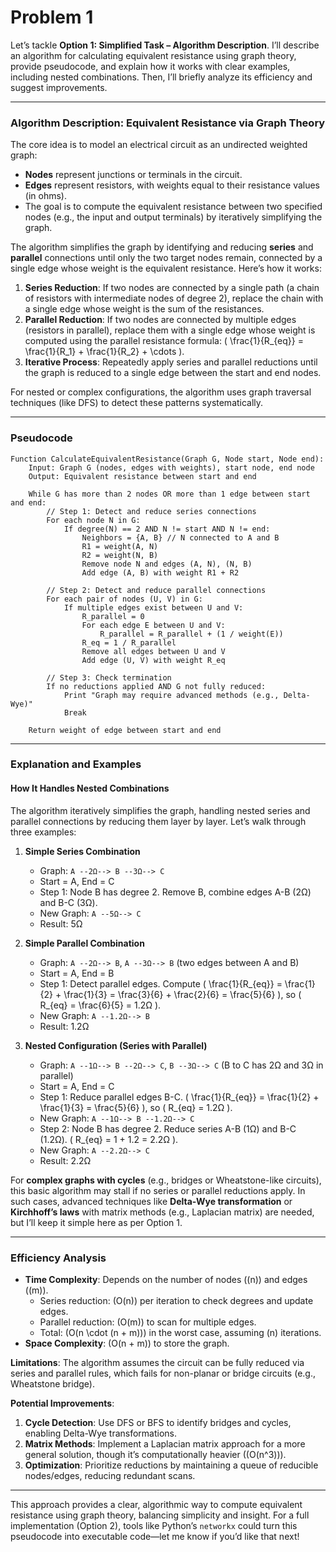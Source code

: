 # Problem 1

Let’s tackle **Option 1: Simplified Task – Algorithm Description**. I’ll describe an algorithm for calculating equivalent resistance using graph theory, provide pseudocode, and explain how it works with clear examples, including nested combinations. Then, I’ll briefly analyze its efficiency and suggest improvements.

---

### Algorithm Description: Equivalent Resistance via Graph Theory

The core idea is to model an electrical circuit as an undirected weighted graph:
- **Nodes** represent junctions or terminals in the circuit.
- **Edges** represent resistors, with weights equal to their resistance values (in ohms).
- The goal is to compute the equivalent resistance between two specified nodes (e.g., the input and output terminals) by iteratively simplifying the graph.

The algorithm simplifies the graph by identifying and reducing **series** and **parallel** connections until only the two target nodes remain, connected by a single edge whose weight is the equivalent resistance. Here’s how it works:

1. **Series Reduction**: If two nodes are connected by a single path (a chain of resistors with intermediate nodes of degree 2), replace the chain with a single edge whose weight is the sum of the resistances.
2. **Parallel Reduction**: If two nodes are connected by multiple edges (resistors in parallel), replace them with a single edge whose weight is computed using the parallel resistance formula: \( \frac{1}{R_{eq}} = \frac{1}{R_1} + \frac{1}{R_2} + \cdots \).
3. **Iterative Process**: Repeatedly apply series and parallel reductions until the graph is reduced to a single edge between the start and end nodes.

For nested or complex configurations, the algorithm uses graph traversal techniques (like DFS) to detect these patterns systematically.

---

### Pseudocode

```plaintext
Function CalculateEquivalentResistance(Graph G, Node start, Node end):
    Input: Graph G (nodes, edges with weights), start node, end node
    Output: Equivalent resistance between start and end

    While G has more than 2 nodes OR more than 1 edge between start and end:
        // Step 1: Detect and reduce series connections
        For each node N in G:
            If degree(N) == 2 AND N != start AND N != end:
                Neighbors = {A, B} // N connected to A and B
                R1 = weight(A, N)
                R2 = weight(N, B)
                Remove node N and edges (A, N), (N, B)
                Add edge (A, B) with weight R1 + R2

        // Step 2: Detect and reduce parallel connections
        For each pair of nodes (U, V) in G:
            If multiple edges exist between U and V:
                R_parallel = 0
                For each edge E between U and V:
                    R_parallel = R_parallel + (1 / weight(E))
                R_eq = 1 / R_parallel
                Remove all edges between U and V
                Add edge (U, V) with weight R_eq

        // Step 3: Check termination
        If no reductions applied AND G not fully reduced:
            Print "Graph may require advanced methods (e.g., Delta-Wye)"
            Break

    Return weight of edge between start and end
```

---

### Explanation and Examples

#### How It Handles Nested Combinations
The algorithm iteratively simplifies the graph, handling nested series and parallel connections by reducing them layer by layer. Let’s walk through three examples:

1. **Simple Series Combination**
   - Graph: `A --2Ω--> B --3Ω--> C`
   - Start = A, End = C
   - Step 1: Node B has degree 2. Remove B, combine edges A-B (2Ω) and B-C (3Ω).
   - New Graph: `A --5Ω--> C`
   - Result: 5Ω

2. **Simple Parallel Combination**
   - Graph: `A --2Ω--> B`, `A --3Ω--> B` (two edges between A and B)
   - Start = A, End = B
   - Step 1: Detect parallel edges. Compute \( \frac{1}{R_{eq}} = \frac{1}{2} + \frac{1}{3} = \frac{3}{6} + \frac{2}{6} = \frac{5}{6} \), so \( R_{eq} = \frac{6}{5} = 1.2Ω \).
   - New Graph: `A --1.2Ω--> B`
   - Result: 1.2Ω

3. **Nested Configuration (Series with Parallel)**
   - Graph: `A --1Ω--> B --2Ω--> C`, `B --3Ω--> C` (B to C has 2Ω and 3Ω in parallel)
   - Start = A, End = C
   - Step 1: Reduce parallel edges B-C. \( \frac{1}{R_{eq}} = \frac{1}{2} + \frac{1}{3} = \frac{5}{6} \), so \( R_{eq} = 1.2Ω \).
   - New Graph: `A --1Ω--> B --1.2Ω--> C`
   - Step 2: Node B has degree 2. Reduce series A-B (1Ω) and B-C (1.2Ω). \( R_{eq} = 1 + 1.2 = 2.2Ω \).
   - New Graph: `A --2.2Ω--> C`
   - Result: 2.2Ω

For **complex graphs with cycles** (e.g., bridges or Wheatstone-like circuits), this basic algorithm may stall if no series or parallel reductions apply. In such cases, advanced techniques like **Delta-Wye transformation** or **Kirchhoff’s laws** with matrix methods (e.g., Laplacian matrix) are needed, but I’ll keep it simple here as per Option 1.

---

### Efficiency Analysis
- **Time Complexity**: Depends on the number of nodes (\(n\)) and edges (\(m\)).
  - Series reduction: \(O(n)\) per iteration to check degrees and update edges.
  - Parallel reduction: \(O(m)\) to scan for multiple edges.
  - Total: \(O(n \cdot (n + m))\) in the worst case, assuming \(n\) iterations.
- **Space Complexity**: \(O(n + m)\) to store the graph.

**Limitations**: The algorithm assumes the circuit can be fully reduced via series and parallel rules, which fails for non-planar or bridge circuits (e.g., Wheatstone bridge).

**Potential Improvements**:
1. **Cycle Detection**: Use DFS or BFS to identify bridges and cycles, enabling Delta-Wye transformations.
2. **Matrix Methods**: Implement a Laplacian matrix approach for a more general solution, though it’s computationally heavier (\(O(n^3)\)).
3. **Optimization**: Prioritize reductions by maintaining a queue of reducible nodes/edges, reducing redundant scans.

---

This approach provides a clear, algorithmic way to compute equivalent resistance using graph theory, balancing simplicity and insight. For a full implementation (Option 2), tools like Python’s `networkx` could turn this pseudocode into executable code—let me know if you’d like that next!